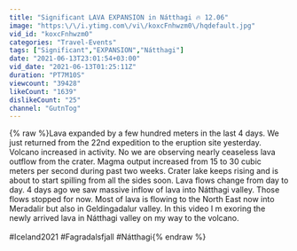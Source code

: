 ```yaml
---
title: "Significant LAVA EXPANSION in Nátthagi 🔥 12.06"
image: "https:\/\/i.ytimg.com\/vi\/koxcFnhwzm0\/hqdefault.jpg"
vid_id: "koxcFnhwzm0"
categories: "Travel-Events"
tags: ["Significant","EXPANSION","Nátthagi"]
date: "2021-06-13T23:01:54+03:00"
vid_date: "2021-06-13T01:25:11Z"
duration: "PT7M10S"
viewcount: "39428"
likeCount: "1639"
dislikeCount: "25"
channel: "GutnTog"
---
```

{% raw %}Lava expanded by a few hundred meters in the last 4 days. We just returned from the 22nd expedition to the eruption site yesterday. Volcano increased in activity. No we are observing nearly ceaseless lava outflow from the crater. Magma output increased from 15 to 30 cubic meters per second during past two weeks. Crater lake keeps rising and is about to start spilling from all the sides soon. Lava flows change from day to day. 4 days ago we saw massive inflow of lava into Nátthagi valley.    Those flows stopped for now. Most of lava is flowing to the North East now into Meradalir but also in Geldingadalur valley. In this video I m exoring the newly arrived lava in Nátthagi valley on my way to the volcano.<br /><br />#Iceland2021 #Fagradalsfjall #Nátthagi{% endraw %}
